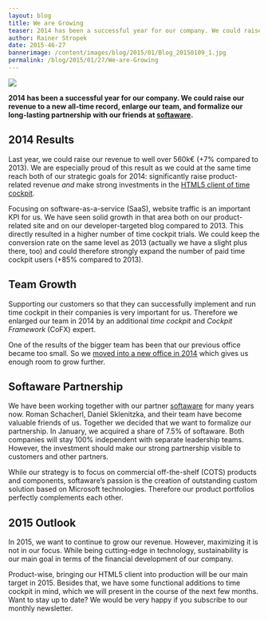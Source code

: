```yaml
---
layout: blog
title: We are Growing
teaser: 2014 has been a successful year for our company. We could raise our revenue to a new all-time record, enlarge our team, and formalize our long-lasting partnership with our friends at softaware.
author: Rainer Stropek
date: 2015-46-27
bannerimage: /content/images/blog/2015/01/Blog_20150109_1.jpg
permalink: /blog/2015/01/27/We-are-Growing
---
```


<p xmlns="http://www.w3.org/1999/xhtml">
  <img src="{{site.baseurl}}/content/images/blog/2015/01/Blog_20150109_1.jpg" />
</p><p xmlns="http://www.w3.org/1999/xhtml">
  <strong>2014 has been a successful year for our company. We could raise our revenue to a new all-time record, enlarge our team, and formalize our long-lasting partnership with our friends at <a href="http://www.softaware.at/" target="_blank">softaware</a>.</strong>
</p><h2 xmlns="http://www.w3.org/1999/xhtml">2014 Results</h2><p xmlns="http://www.w3.org/1999/xhtml">Last year, we could raise our revenue to well over 560k€ (+7% compared to 2013). We are especially proud of this result as we could at the same time reach both of our strategic goals for 2014: significantly raise product-related revenue <em>and</em> make strong investments in the <a href="http://www.timecockpit.com/blog/2014/12/15/Opening-HTML5-Client-for-Public-Preview" target="_blank">HTML5 client of time cockpit</a>.</p><p xmlns="http://www.w3.org/1999/xhtml">Focusing on software-as-a-service (SaaS), website traffic is an important KPI for us. We have seen solid growth in that area both on our product-related site and on our developer-targeted blog compared to 2013. This directly resulted in a higher number of time cockpit trials. We could keep the conversion rate on the same level as 2013 (actually we have a slight plus there, too) and could therefore strongly expand the number of paid time cockpit users (+85% compared to 2013).</p><h2 xmlns="http://www.w3.org/1999/xhtml">Team Growth</h2><p xmlns="http://www.w3.org/1999/xhtml">Supporting our customers so that they can successfully implement and run time cockpit in their companies is very important for us. Therefore we enlarged our team in 2014 by an additional <em>time cockpit</em> and <em>Cockpit Framework</em> (CoFX) expert.</p><p xmlns="http://www.w3.org/1999/xhtml">One of the results of the bigger team has been that our previous office became too small. So we <a href="http://www.timecockpit.com/blog/2014/07/30/We-Have-Moved-to-a-New-Office-Location" target="_blank">moved into a new office in 2014</a> which gives us enough room to grow further.</p><h2 xmlns="http://www.w3.org/1999/xhtml">Softaware Partnership</h2><p xmlns="http://www.w3.org/1999/xhtml">We have been working together with our partner <a href="http://www.softaware.at/" target="_blank">softaware</a> for many years now. Roman Schacherl, Daniel Sklenitzka, and their team have become valuable friends of us. Together we decided that we want to formalize our partnership. In January, we acquired a share of 7.5% of softaware. Both companies will stay 100% independent with separate leadership teams. However, the investment should make our strong partnership visible to customers and other partners.</p><p xmlns="http://www.w3.org/1999/xhtml">While our strategy is to focus on commercial off-the-shelf (COTS) products and components, softaware’s passion is the creation of outstanding custom solution based on Microsoft technologies. Therefore our product portfolios perfectly complements each other.</p><h2 xmlns="http://www.w3.org/1999/xhtml">2015 Outlook</h2><p xmlns="http://www.w3.org/1999/xhtml">In 2015, we want to continue to grow our revenue. However, maximizing it is not in our focus. While being cutting-edge in technology, sustainability is our main goal in terms of the financial development of our company.</p><p xmlns="http://www.w3.org/1999/xhtml">Product-wise, bringing our HTML5 client into production will be our main target in 2015. Besides that, we have some functional additions to time cockpit in mind, which we will present in the course of the next few months. Want to stay up to date? We would be very happy if you subscribe to our monthly newsletter.</p>